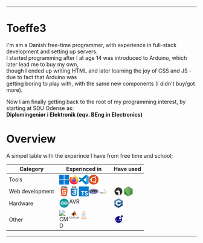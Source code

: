 
---
# Toeffe3

I'm am a Danish free-time programmer, with experience in full-stack development and setting up servers.  
I started programming after I at age 14 was introduced to Arduino, which later lead me to buy my own,   
though I ended up writing HTML and later learning the joy of CSS and JS - due to fact that Arduino was   
getting boring to play with, with the same new components (I didn't buy/got more).

Now I am finally getting back to the root of my programming interest, by starting at SDU Odense as:  
**Diplomingeniør i Elektronik (eqv. BEng in Electronics)**

# Overview
A simpel table with the experince I have from free time and school;  

| Category               | Experinced in | Have used |
| ---------------------- | ------------- | --------- |
| Tools                  | <img align="left" alt="Windows " width="26px" src="https://raw.githubusercontent.com/github/explore/78df643247d429f6cc873026c0622819ad797942/topics/windows/windows.png" /><img align="left" alt="Firefox " width="26px" src="https://raw.githubusercontent.com/github/explore/78df643247d429f6cc873026c0622819ad797942/topics/firefox/firefox.png" /><img align="left" alt="VSCode " width="26px" src="https://raw.githubusercontent.com/github/explore/78df643247d429f6cc873026c0622819ad797942/topics/visual-studio-code/visual-studio-code.png" /><img align="left" alt="Ubuntu " width="26px" src="https://raw.githubusercontent.com/github/explore/78df643247d429f6cc873026c0622819ad797942/topics/ubuntu/ubuntu.png" /> | |
| Web development        | <img align="left" alt="HTML5 " width="26px" src="https://raw.githubusercontent.com/github/explore/80688e429a7d4ef2fca1e82350fe8e3517d3494d/topics/html/html.png" /><img align="left" alt="CSS3 " width="26px" src="https://raw.githubusercontent.com/github/explore/80688e429a7d4ef2fca1e82350fe8e3517d3494d/topics/css/css.png" /><img align="left" alt="Typescript " width="26px" src="https://raw.githubusercontent.com/github/explore/80688e429a7d4ef2fca1e82350fe8e3517d3494d/topics/typescript/typescript.png" /><img align="left" alt="PHP " width="26px" src="https://raw.githubusercontent.com/github/explore/80688e429a7d4ef2fca1e82350fe8e3517d3494d/topics/php/php.png" /><img align="left" alt="MySQL " width="26px" src="https://raw.githubusercontent.com/github/explore/80688e429a7d4ef2fca1e82350fe8e3517d3494d/topics/mysql/mysql.png" /> | <img align="left" alt="Deno " width="26px" src="https://raw.githubusercontent.com/github/explore/361e2821e2dea67711cde99c9c40ed357061cf27/topics/deno/deno.png" /><img align="left" alt="Node.js " width="26px" src="https://raw.githubusercontent.com/github/explore/80688e429a7d4ef2fca1e82350fe8e3517d3494d/topics/nodejs/nodejs.png" /> |
| Hardware | <img align="left" alt="Arduino " width="26px" src="https://raw.githubusercontent.com/github/explore/80688e429a7d4ef2fca1e82350fe8e3517d3494d/topics/arduino/arduino.png" /> AVR | <img align="left" alt="CPP" width="26px" src="https://raw.githubusercontent.com/github/explore/80688e429a7d4ef2fca1e82350fe8e3517d3494d/topics/cpp/cpp.png" /> |
| Other                  | <img align="left" alt="CMD " width="26px" src="https://upload.wikimedia.org/wikipedia/commons/0/01/Windows_Terminal_Logo_256x256.png" /> <img align="left" alt="MATLAB" width="26px" src="https://raw.githubusercontent.com/github/explore/80688e429a7d4ef2fca1e82350fe8e3517d3494d/topics/matlab/matlab.png" /> <img align="left" alt="Java " width="26px" src="https://raw.githubusercontent.com/github/explore/80688e429a7d4ef2fca1e82350fe8e3517d3494d/topics/java/java.png" /> | <img align="left" alt="Lua" width="26px" src="https://raw.githubusercontent.com/github/explore/80688e429a7d4ef2fca1e82350fe8e3517d3494d/topics/lua/lua.png" /> |

---
